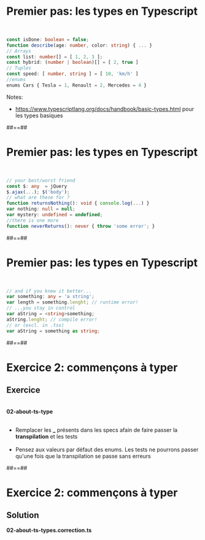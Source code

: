 <!-- .slide: class="with-code incosolata full-center" -->
# Premier pas: les types en Typescript
<br>

```typescript
const isDone: boolean = false;
function describe(age: number, color: string) { ... }
// Arrays
const list: number[] = [ 1, 2, 3 ];
const hybrid: (number | boolean)[] = [ 2, true ]
// Tuples
const speed: [ number, string ] = [ 10, 'km/h' ]
//enums
enums Cars { Tesla = 1, Renault = 2, Mercedes = 4 }
```
<!-- .element: class="big-code" -->
Notes:
- https://www.typescriptlang.org/docs/handbook/basic-types.html pour les types basiques

##==##

<!-- .slide: class="with-code inconsolata full-center" -->
# Premier pas: les types en Typescript
<br>

```typescript
// your best/worst friend
const $: any  = jQuery
$.ajax(...); $('body');
// what are these for ?
function returnsNothing(): void { console.log(...) }
var nothing: null = null;
var mystery: undefined = undefined;
//there is one more
function neverReturns(): never { throw 'some error'; }
```
<!-- .element: class="big-code" -->

##==##

<!-- .slide: class="with-code inconsolata full-center" -->
# Premier pas: les types en Typescript
<br>

```typescript
// and if you knew it better...
var something: any = 'a string';
var length = something.lenght; // runtime error!
// ...you stay in control
var aString = <string>something;
aString.lenght; // compile error!
// or (excl. in .tsx)
var aString = something as string;
```
<!-- .element: class="big-code" -->

##==##

<!-- .slide: class="exercice" -->
# Exercice 2: commençons à typer
## Exercice
<br>
<span class="center"><b>02-about-ts-type</b></span>
<br><br>

- Remplacer les <b>_</b> présents dans les specs afain de faire passer la <b>transpilation</b> et les tests<br><br>
- Pensez aux valeurs par défaut des enums. Les tests ne pourrons passer qu'une fois que la transpilation se passe sans erreurs

##==##

<!-- .slide: class="exercice"-->
# Exercice 2: commençons à typer
## Solution
<span class="full-center"><b>02-about-ts-types.correction.ts</b></span> 


